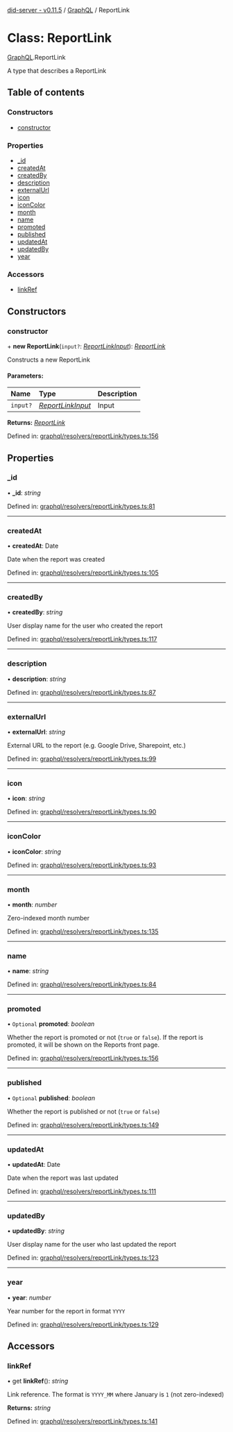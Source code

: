 [did-server - v0.11.5](../README.md) / [GraphQL](../modules/graphql.md) / ReportLink

# Class: ReportLink

[GraphQL](../modules/graphql.md).ReportLink

A type that describes a ReportLink

## Table of contents

### Constructors

- [constructor](graphql.reportlink.md#constructor)

### Properties

- [\_id](graphql.reportlink.md#_id)
- [createdAt](graphql.reportlink.md#createdat)
- [createdBy](graphql.reportlink.md#createdby)
- [description](graphql.reportlink.md#description)
- [externalUrl](graphql.reportlink.md#externalurl)
- [icon](graphql.reportlink.md#icon)
- [iconColor](graphql.reportlink.md#iconcolor)
- [month](graphql.reportlink.md#month)
- [name](graphql.reportlink.md#name)
- [promoted](graphql.reportlink.md#promoted)
- [published](graphql.reportlink.md#published)
- [updatedAt](graphql.reportlink.md#updatedat)
- [updatedBy](graphql.reportlink.md#updatedby)
- [year](graphql.reportlink.md#year)

### Accessors

- [linkRef](graphql.reportlink.md#linkref)

## Constructors

### constructor

\+ **new ReportLink**(`input?`: [*ReportLinkInput*](graphql.reportlinkinput.md)): [*ReportLink*](graphql.reportlink.md)

Constructs a new ReportLink

#### Parameters:

Name | Type | Description |
:------ | :------ | :------ |
`input?` | [*ReportLinkInput*](graphql.reportlinkinput.md) | Input    |

**Returns:** [*ReportLink*](graphql.reportlink.md)

Defined in: [graphql/resolvers/reportLink/types.ts:156](https://github.com/Puzzlepart/did/blob/dev/server/graphql/resolvers/reportLink/types.ts#L156)

## Properties

### \_id

• **\_id**: *string*

Defined in: [graphql/resolvers/reportLink/types.ts:81](https://github.com/Puzzlepart/did/blob/dev/server/graphql/resolvers/reportLink/types.ts#L81)

___

### createdAt

• **createdAt**: Date

Date when the report was created

Defined in: [graphql/resolvers/reportLink/types.ts:105](https://github.com/Puzzlepart/did/blob/dev/server/graphql/resolvers/reportLink/types.ts#L105)

___

### createdBy

• **createdBy**: *string*

User display name for the user who created the report

Defined in: [graphql/resolvers/reportLink/types.ts:117](https://github.com/Puzzlepart/did/blob/dev/server/graphql/resolvers/reportLink/types.ts#L117)

___

### description

• **description**: *string*

Defined in: [graphql/resolvers/reportLink/types.ts:87](https://github.com/Puzzlepart/did/blob/dev/server/graphql/resolvers/reportLink/types.ts#L87)

___

### externalUrl

• **externalUrl**: *string*

External URL to the report (e.g. Google Drive, Sharepoint, etc.)

Defined in: [graphql/resolvers/reportLink/types.ts:99](https://github.com/Puzzlepart/did/blob/dev/server/graphql/resolvers/reportLink/types.ts#L99)

___

### icon

• **icon**: *string*

Defined in: [graphql/resolvers/reportLink/types.ts:90](https://github.com/Puzzlepart/did/blob/dev/server/graphql/resolvers/reportLink/types.ts#L90)

___

### iconColor

• **iconColor**: *string*

Defined in: [graphql/resolvers/reportLink/types.ts:93](https://github.com/Puzzlepart/did/blob/dev/server/graphql/resolvers/reportLink/types.ts#L93)

___

### month

• **month**: *number*

Zero-indexed month number

Defined in: [graphql/resolvers/reportLink/types.ts:135](https://github.com/Puzzlepart/did/blob/dev/server/graphql/resolvers/reportLink/types.ts#L135)

___

### name

• **name**: *string*

Defined in: [graphql/resolvers/reportLink/types.ts:84](https://github.com/Puzzlepart/did/blob/dev/server/graphql/resolvers/reportLink/types.ts#L84)

___

### promoted

• `Optional` **promoted**: *boolean*

Whether the report is promoted or not (`true` or `false`). If the
report is promoted, it will be shown on the Reports front page.

Defined in: [graphql/resolvers/reportLink/types.ts:156](https://github.com/Puzzlepart/did/blob/dev/server/graphql/resolvers/reportLink/types.ts#L156)

___

### published

• `Optional` **published**: *boolean*

Whether the report is published or not (`true` or `false`)

Defined in: [graphql/resolvers/reportLink/types.ts:149](https://github.com/Puzzlepart/did/blob/dev/server/graphql/resolvers/reportLink/types.ts#L149)

___

### updatedAt

• **updatedAt**: Date

Date when the report was last updated

Defined in: [graphql/resolvers/reportLink/types.ts:111](https://github.com/Puzzlepart/did/blob/dev/server/graphql/resolvers/reportLink/types.ts#L111)

___

### updatedBy

• **updatedBy**: *string*

User display name for the user who last updated the report

Defined in: [graphql/resolvers/reportLink/types.ts:123](https://github.com/Puzzlepart/did/blob/dev/server/graphql/resolvers/reportLink/types.ts#L123)

___

### year

• **year**: *number*

Year number for the report in format `YYYY`

Defined in: [graphql/resolvers/reportLink/types.ts:129](https://github.com/Puzzlepart/did/blob/dev/server/graphql/resolvers/reportLink/types.ts#L129)

## Accessors

### linkRef

• get **linkRef**(): *string*

Link reference. The format is `YYYY_MM` where January is `1` (not zero-indexed)

**Returns:** *string*

Defined in: [graphql/resolvers/reportLink/types.ts:141](https://github.com/Puzzlepart/did/blob/dev/server/graphql/resolvers/reportLink/types.ts#L141)
